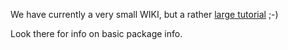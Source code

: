 We have currently a very small WIKI, but a rather [large tutorial](https://mlr-org.github.io/mlr-tutorial/devel/html/) ;-)

Look there for info on basic package info.